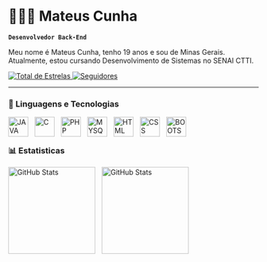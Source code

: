 # 👨🏻‍💻 Mateus Cunha

**`Desenvolvedor Back-End`**

Meu nome é Mateus Cunha, tenho 19 anos e sou de Minas Gerais. Atualmente, estou cursando Desenvolvimento de Sistemas no SENAI CTTI.

<p align="left">
<a href="https://github.com/mateusgeraldoc?tab=repositories&sort=stargazers">
    <img
        alt="Total de Estrelas"
        tittle="Total de Estrelas Github"
        src="https://custom-icon-badges.demolab.com/github/stars/mateusgeraldoc?color=%23E1AD0E&style=for-the-badge&labelColor=C79600&logo=star&label=estrelas"
    />
</a>
<a href="https://github.com/mateusgeraldoc?followers">
    <img
        alt="Seguidores"
        tittle="Me siga no Github"
        src="https://custom-icon-badges.demolab.com/github/followers/mateusgeraldoc?color=236ad3&labelColor=1155ba&style=for-the-badge&logo=github&label=seguidores"
    />
</a>
</p>

---

### 🤖 Linguagens e Tecnologias

<img
    align="left"
    alt="JAVA"
    width="40px"
    style="padding-right: 10px"
    src="https://cdn.jsdelivr.net/gh/devicons/devicon@latest/icons/java/java-original.svg"
/>
          
<img
    align="left"
    alt="C"
    width="40px"
    style="padding-right: 10px"
    src="https://cdn.jsdelivr.net/gh/devicons/devicon@latest/icons/c/c-original.svg"
/>
          
          
<img
    align="left"
    alt="PHP"
    width="40px"
    style="padding-right: 10px"
    src="https://cdn.jsdelivr.net/gh/devicons/devicon@latest/icons/php/php-original.svg"
/>
          
<img
    align="left"
    alt="MYSQL"
    width="40px"
    style="padding-right: 10px"
    src="https://cdn.jsdelivr.net/gh/devicons/devicon@latest/icons/mysql/mysql-original.svg"
/>
          
<img
    align="left"
    alt="HTML"
    width="40px"
    style="padding-right: 10px"
    src="https://cdn.jsdelivr.net/gh/devicons/devicon@latest/icons/html5/html5-original.svg" 
/>
          
<img
    align="left"
    alt="CSS"
    width="40px"
    style="padding-right: 10px"
    src="https://cdn.jsdelivr.net/gh/devicons/devicon@latest/icons/css3/css3-original.svg"
/>

<img
    align="left"
    alt="BOOTSTRAP"
    width="40px"
    style="padding-right: 10px"
    src="https://cdn.jsdelivr.net/gh/devicons/devicon@latest/icons/bootstrap/bootstrap-original.svg" 
/>

<br>
<br>

### 📊 Estatisticas

<p align="left">
    <img
        align="left"
        alt="GitHub Stats"
        height="175"
        style="padding-right: 10px;"
        src="https://github-readme-stats.vercel.app/api?username=mateusgeraldoc&show_icons=true&theme=tokyonight&include_all_commits=true&locale=pt-br"
    />
    <img
        align="left"
        alt="GitHub Stats"
        height="175"
        style="padding-right: 10px;"
        src="https://github-readme-stats.vercel.app/api/top-langs/?username=mateusgeraldoc&show_icons=true&theme=tokyonight&layout=compact&custom_tittle=Linguagens&langs_count=5"
    />
</p>
